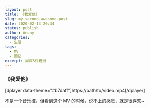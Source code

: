 ```yaml
---
layout: post
title: 《我爱他》
slug: my-second-awesome-post
date: 2020-02-13 20:34
status: publish
author: Anony
categories: 
  - 生活
tags: 
  - MV
  - 回忆
excerpt: 周深&许巍洲
---
```


### 《我爱他》

[dplayer data-theme="#b7daff"]https://path/to/video.mp4[/dplayer]

不是一个音乐控，但看到这个 MV 的时候，说不上的感觉，就是很喜欢~



